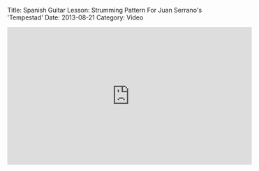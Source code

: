 Title: Spanish Guitar Lesson:  Strumming Pattern For Juan Serrano's 'Tempestad'
Date: 2013-08-21
Category: Video

<iframe width="560" height="315" src="https://www.youtube.com/embed/pjAQx5Abd84" title="YouTube video player" frameborder="0" allow="accelerometer; autoplay; clipboard-write; encrypted-media; gyroscope; picture-in-picture" allowfullscreen></iframe>


